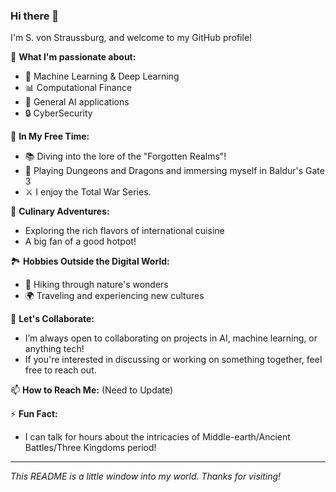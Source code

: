 ### Hi there 👋

I'm S. von Straussburg, and welcome to my GitHub profile! 

🔭 **What I'm passionate about:**
- 🤖 Machine Learning & Deep Learning
- 📊 Computational Finance
- 🧠 General AI applications
- 🔒 CyberSecurity

🌱 **In My Free Time:**
- 📚 Diving into the lore of the "Forgotten Realms"!
- 🎲 Playing Dungeons and Dragons and immersing myself in Baldur's Gate 3
- ⚔️ I enjoy the Total War Series.

🍲 **Culinary Adventures:**
- Exploring the rich flavors of international cuisine
- A big fan of a good hotpot!

🏞️ **Hobbies Outside the Digital World:**
- 🥾 Hiking through nature's wonders
- 🌍 Traveling and experiencing new cultures

👯 **Let's Collaborate:**
- I’m always open to collaborating on projects in AI, machine learning, or anything tech!
- If you're interested in discussing or working on something together, feel free to reach out.

📫 **How to Reach Me:** (Need to Update)

⚡ **Fun Fact:**
- I can talk for hours about the intricacies of Middle-earth/Ancient Battles/Three Kingdoms period!

---

*This README is a little window into my world. Thanks for visiting!*
